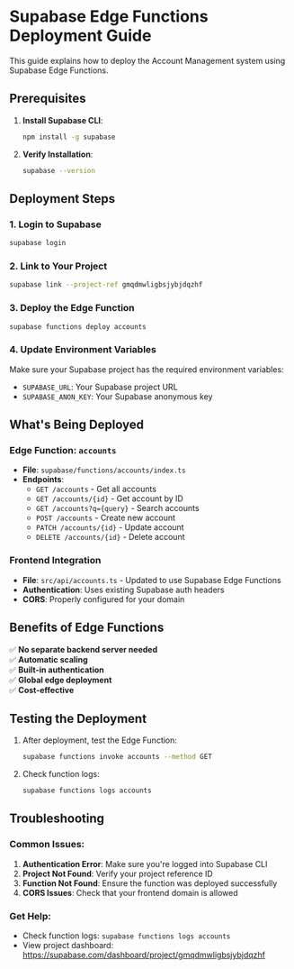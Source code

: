 # Supabase Edge Functions Deployment Guide

This guide explains how to deploy the Account Management system using Supabase Edge Functions.

## Prerequisites

1. **Install Supabase CLI**:
   ```bash
   npm install -g supabase
   ```

2. **Verify Installation**:
   ```bash
   supabase --version
   ```

## Deployment Steps

### 1. Login to Supabase
```bash
supabase login
```

### 2. Link to Your Project
```bash
supabase link --project-ref gmqdmwligbsjybjdqzhf
```

### 3. Deploy the Edge Function
```bash
supabase functions deploy accounts
```

### 4. Update Environment Variables
Make sure your Supabase project has the required environment variables:
- `SUPABASE_URL`: Your Supabase project URL
- `SUPABASE_ANON_KEY`: Your Supabase anonymous key

## What's Being Deployed

### Edge Function: `accounts`
- **File**: `supabase/functions/accounts/index.ts`
- **Endpoints**:
  - `GET /accounts` - Get all accounts
  - `GET /accounts/{id}` - Get account by ID  
  - `GET /accounts?q={query}` - Search accounts
  - `POST /accounts` - Create new account
  - `PATCH /accounts/{id}` - Update account
  - `DELETE /accounts/{id}` - Delete account

### Frontend Integration
- **File**: `src/api/accounts.ts` - Updated to use Supabase Edge Functions
- **Authentication**: Uses existing Supabase auth headers
- **CORS**: Properly configured for your domain

## Benefits of Edge Functions

✅ **No separate backend server needed**  
✅ **Automatic scaling**  
✅ **Built-in authentication**  
✅ **Global edge deployment**  
✅ **Cost-effective**  

## Testing the Deployment

1. After deployment, test the Edge Function:
   ```bash
   supabase functions invoke accounts --method GET
   ```

2. Check function logs:
   ```bash
   supabase functions logs accounts
   ```

## Troubleshooting

### Common Issues:

1. **Authentication Error**: Make sure you're logged into Supabase CLI
2. **Project Not Found**: Verify your project reference ID
3. **Function Not Found**: Ensure the function was deployed successfully
4. **CORS Issues**: Check that your frontend domain is allowed

### Get Help:
- Check function logs: `supabase functions logs accounts`
- View project dashboard: https://supabase.com/dashboard/project/gmqdmwligbsjybjdqzhf
